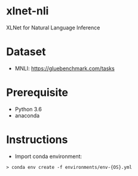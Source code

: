 # xlnet-nli
XLNet for Natural Language Inference

# Dataset
- MNLI: https://gluebenchmark.com/tasks

# Prerequisite
- Python 3.6
- anaconda

# Instructions
- Import conda environment:

~~~
> conda env create -f environments/env-{OS}.yml
~~~
